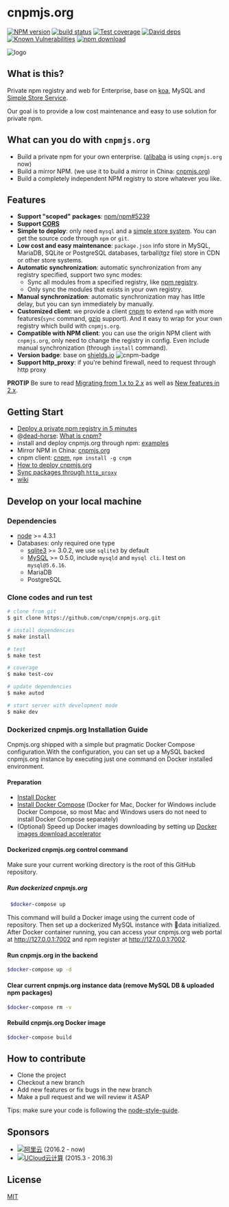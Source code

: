cnpmjs.org
=======

[![NPM version][npm-image]][npm-url]
[![build status][travis-image]][travis-url]
[![Test coverage][codecov-image]][codecov-url]
[![David deps][david-image]][david-url]
[![Known Vulnerabilities][snyk-image]][snyk-url]
[![npm download][download-image]][download-url]

[npm-image]: http://cnpmjs.org/badge/v/cnpmjs.org.svg?style=flat-square
[npm-url]: http://cnpmjs.org/package/cnpmjs.org
[travis-image]: https://img.shields.io/travis/cnpm/cnpmjs.org.svg?style=flat-square
[travis-url]: https://travis-ci.org/cnpm/cnpmjs.org
[codecov-image]: https://codecov.io/gh/cnpm/cnpmjs.org/branch/master/graph/badge.svg
[codecov-url]: https://codecov.io/gh/cnpm/cnpmjs.org
[david-image]: https://img.shields.io/david/cnpm/cnpmjs.org.svg?style=flat-square
[david-url]: https://david-dm.org/cnpm/cnpmjs.org
[snyk-image]: https://snyk.io/test/npm/cnpmjs.org/badge.svg?style=flat-square
[snyk-url]: https://snyk.io/test/npm/cnpmjs.org
[download-image]: https://img.shields.io/npm/dm/cnpmjs.org.svg?style=flat-square
[download-url]: https://npmjs.org/package/cnpmjs.org

![logo](https://raw.github.com/cnpm/cnpmjs.org/master/logo.png)

## What is this?

Private npm registry and web for Enterprise, base on [koa](http://koajs.com/),
MySQL and [Simple Store Service](https://github.com/cnpm/cnpmjs.org/wiki/NFS-Guide).

Our goal is to provide a low cost maintenance and easy to use solution for private npm.

## What can you do with `cnpmjs.org`

* Build a private npm for your own enterprise. ([alibaba](http://www.alibaba.com/) is using `cnpmjs.org` now)
* Build a mirror NPM. (we use it to build a mirror in China: [cnpmjs.org](http://cnpmjs.org/))
* Build a completely independent NPM registry to store whatever you like.

## Features

* **Support "scoped" packages**: [npm/npm#5239](https://github.com/npm/npm/issues/5239)
* **Support [CORS](http://en.wikipedia.org/wiki/Cross-origin_resource_sharing)**
* **Simple to deploy**: only need `mysql` and a [simple store system](https://github.com/cnpm/cnpmjs.org/wiki/NFS-Guide).
You can get the source code through `npm` or `git`.
* **Low cost and easy maintenance**: `package.json` info store in MySQL, MariaDB, SQLite or PostgreSQL databases,
tarball(tgz file) store in CDN or other store systems.
* **Automatic synchronization**: automatic synchronization from any registry specified, support two sync modes:
  - Sync all modules from a specified registry, like [npm registry](http://registry.npmjs.org).
  - Only sync the modules that exists in your own registry.
* **Manual synchronization**: automatic synchronization may has little delay, but you can syn immediately by manually.
* **Customized client**: we provide a client [cnpm](https://github.com/cnpm/cnpm)
to extend `npm` with more features(`sync` command, [gzip](https://github.com/npm/npm-registry-client/pull/40) support).
And it easy to wrap for your own registry which build with `cnpmjs.org`.
* **Compatible with NPM client**: you can use the origin NPM client with `cnpmjs.org`,
only need to change the registry in config. Even include manual synchronization (through `install` command).
* **Version badge**: base on [shields.io](http://shields.io/) ![cnpm-badge](http://cnpmjs.org/badge/v/cnpmjs.org.svg?style=flat-square)
* **Support http_proxy**: if you're behind firewall, need to request through http proxy

**PROTIP** Be sure to read [Migrating from 1.x to 2.x](https://github.com/cnpm/cnpmjs.org/wiki/Migrating-from-1.x-to-2.x)
as well as [New features in 2.x](https://github.com/cnpm/cnpmjs.org/wiki/New-features-in-2.x).

## Getting Start

* [Deploy a private npm registry in 5 minutes](https://github.com/cnpm/cnpmjs.org/wiki/Deploy-a-private-npm-registry-in-5-minutes)
* @[dead-horse](https://github.com/dead-horse): [What is cnpm?](http://deadhorse.me/slides/cnpmjs.html)
* install and deploy cnpmjs.org through npm: [examples](https://github.com/cnpm/custom-cnpm-example)
* Mirror NPM in China: [cnpmjs.org](http://cnpmjs.org)
* cnpm client: [cnpm](https://github.com/cnpm/cnpm), `npm install -g cnpm`
* [How to deploy cnpmjs.org](https://github.com/cnpm/cnpmjs.org/wiki/Deploy)
* [Sync packages through `http_proxy`](https://github.com/cnpm/cnpmjs.org/wiki/Sync-packages-through-http_proxy)
* [wiki](https://github.com/cnpm/cnpmjs.org/wiki)

## Develop on your local machine

### Dependencies

* [node](http://nodejs.org) >= 4.3.1
* Databases: only required one type
  * [sqlite3](https://npm.taobao.org/package/sqlite3) >= 3.0.2, we use `sqlite3` by default
  * [MySQL](http://dev.mysql.com/downloads/) >= 0.5.0, include `mysqld` and `mysql cli`. I test on `mysql@5.6.16`.
  * MariaDB
  * PostgreSQL

### Clone codes and run test

```bash
# clone from git
$ git clone https://github.com/cnpm/cnpmjs.org.git

# install dependencies
$ make install

# test
$ make test

# coverage
$ make test-cov

# update dependencies
$ make autod

# start server with development mode
$ make dev
```

### Dockerized cnpmjs.org Installation Guide

Cnpmjs.org shipped with a simple but pragmatic Docker Compose configuration.With the configuration, you can set up a MySQL backed cnpmjs.org instance by executing just one command on Docker installed environment.

#### Preparation

* [Install Docker](https://www.docker.com/community-edition)
* [Install Docker Compose](https://docs.docker.com/compose/install/) (Docker for Mac, Docker for Windows include Docker Compose, so most Mac and Windows users do not need to install Docker Compose separately)
* (Optional) Speed up Docker images downloading by setting up [Docker images download accelerator](https://yq.aliyun.com/articles/29941)


#### Dockerized cnpmjs.org control command 

Make sure your current working directory is the root of this GitHub repository.

##### Run dockerized cnpmjs.org

```bash
 $docker-compose up
 ```
 
This command will build a Docker image using the current code of repository. Then set up a dockerized MySQL instance with data initialized. After Docker container running, you can access your cnpmjs.org web portal at http://127.0.0.1:7002 and npm register at http://127.0.0.1:7002.

#### Run cnpmjs.org in the backend

```bash
$docker-compose up -d
```

#### Clear current cnpmjs.org instance data (remove MySQL DB & uploaded npm packages)

```bash
$docker-compose rm -v
```

#### Rebuild cnpmjs.org Docker image

```bash
$docker-compose build
```

## How to contribute

* Clone the project
* Checkout a new branch
* Add new features or fix bugs in the new branch
* Make a pull request and we will review it ASAP

Tips: make sure your code is following the [node-style-guide](https://github.com/felixge/node-style-guide).

## Sponsors

- [![阿里云](https://static.aliyun.com/images/www-summerwind/logo.gif)](http://click.aliyun.com/m/4288/) (2016.2 - now)
- [![UCloud云计算](https://www.ucloud.cn/static/style/images/about/logo.png)](http://www.ucloud.cn?sem=sdk-CNPMJS) (2015.3 - 2016.3)

## License

[MIT](LICENSE.txt)
